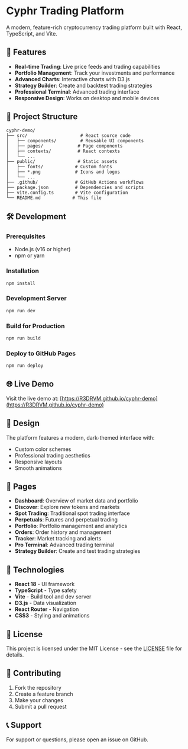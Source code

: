 # Cyphr Trading Platform

A modern, feature-rich cryptocurrency trading platform built with React, TypeScript, and Vite.

## 🚀 Features

- **Real-time Trading**: Live price feeds and trading capabilities
- **Portfolio Management**: Track your investments and performance
- **Advanced Charts**: Interactive charts with D3.js
- **Strategy Builder**: Create and backtest trading strategies
- **Professional Terminal**: Advanced trading interface
- **Responsive Design**: Works on desktop and mobile devices

## 📁 Project Structure

```
cyphr-demo/
├── src/                    # React source code
│   ├── components/         # Reusable UI components
│   ├── pages/             # Page components
│   ├── contexts/          # React contexts
│   └── ...
├── public/                # Static assets
│   ├── fonts/            # Custom fonts
│   ├── *.png             # Icons and logos
│   └── ...
├── .github/              # GitHub Actions workflows
├── package.json          # Dependencies and scripts
├── vite.config.ts        # Vite configuration
└── README.md            # This file
```

## 🛠️ Development

### Prerequisites
- Node.js (v16 or higher)
- npm or yarn

### Installation
```bash
npm install
```

### Development Server
```bash
npm run dev
```

### Build for Production
```bash
npm run build
```

### Deploy to GitHub Pages
```bash
npm run deploy
```

## 🌐 Live Demo

Visit the live demo at: [https://R3DRVM.github.io/cyphr-demo](https://R3DRVM.github.io/cyphr-demo)

## 🎨 Design

The platform features a modern, dark-themed interface with:
- Custom color schemes
- Professional trading aesthetics
- Responsive layouts
- Smooth animations

## 📱 Pages

- **Dashboard**: Overview of market data and portfolio
- **Discover**: Explore new tokens and markets
- **Spot Trading**: Traditional spot trading interface
- **Perpetuals**: Futures and perpetual trading
- **Portfolio**: Portfolio management and analytics
- **Orders**: Order history and management
- **Tracker**: Market tracking and alerts
- **Pro Terminal**: Advanced trading terminal
- **Strategy Builder**: Create and test trading strategies

## 🔧 Technologies

- **React 18** - UI framework
- **TypeScript** - Type safety
- **Vite** - Build tool and dev server
- **D3.js** - Data visualization
- **React Router** - Navigation
- **CSS3** - Styling and animations

## 📄 License

This project is licensed under the MIT License - see the [LICENSE](LICENSE) file for details.

## 🤝 Contributing

1. Fork the repository
2. Create a feature branch
3. Make your changes
4. Submit a pull request

## 📞 Support

For support or questions, please open an issue on GitHub.
